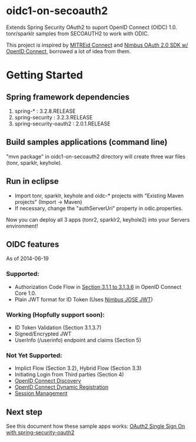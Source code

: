 oidc1-on-secoauth2
==================

Extends Spring Security OAuth2 to suport OpenID Connect (OIDC) 1.0. tonr/sparklr samples from SECOAUTH2 to work with ODIC.

This project is inspired by [MITREid Connect](https://github.com/mitreid-connect/) and [Nimbus OAuth 2.0 SDK w/ OpenID Connect](http://connect2id.com/products/nimbus-oauth-openid-connect-sdk), borrowed a lot of idea from them.

# Getting Started

## Spring framework dependencies

1. spring-* : 3.2.8.RELEASE
1. spring-security : 3.2.3.RELEASE
1. spring-security-oauth2 : 2.0.1.RELEASE

## Build samples applications (command line)

"mvn package" in oidc1-on-secoauth2 directory will create three war files (tonr, sparklr, keyhole).

## Run in eclipse

- Import tonr, sparklr, keyhole and oidc-* projects with "Existing Maven projects" (Import -> Maven)
- If necessary, change the "authServerUri" property in odic.properties.

Now you can deploy all 3 apps (tonr2, sparklr2, keyhole2) into your Servers environment!

## OIDC features

As of 2014-06-19
### Supported:
- Authorization Code Flow in [Section 3.1.1 to 3.1.3.6](http://openid.net/specs/openid-connect-core-1_0.html#CodeFlowAuth) in OpenID Connect Core 1.0.
- Plain JWT format for ID Token (Uses [Nimbus JOSE JWT](https://bitbucket.org/connect2id/nimbus-jose-jwt/wiki/Home))
 

### Working (Hopfully support soon):
- ID Token Validation (Section 3.1.3.7)
- Signed/Encrypted JWT
- UserInfo (/userinfo) endpoint and claims (Section 5)

### Not Yet Supported:
- Implict Flow (Section 3.2), Hybrid Flow (Section 3.3)
- Initiating Login from Third parties (Section 4)
- [OpenID Connect Discovery](http://openid.net/specs/openid-connect-discovery-1_0.html)
- [OpenID Connect Dynamic Registration](http://openid.net/specs/openid-connect-registration-1_0.html)
- [Session Management](http://openid.net/specs/openid-connect-session-1_0.html)

## Next step

See this document how these sample apps works: [OAuth2 Single Sign On with spring-security-oauth2](
https://github.com/hkurosu/oauth2-sso-samples/blob/master/docs/OAuth2%20Single%20Sign%20On%20with%20Spring%20\(Demo\).pptx)


